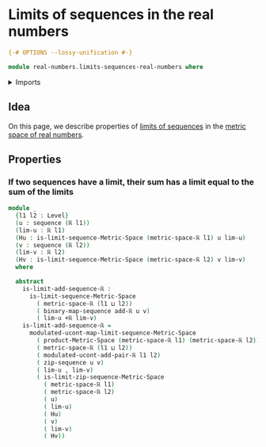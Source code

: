 # Limits of sequences in the real numbers

```agda
{-# OPTIONS --lossy-unification #-}

module real-numbers.limits-sequences-real-numbers where
```

<details><summary>Imports</summary>

```agda
open import foundation.dependent-pair-types
open import foundation.propositional-truncations
open import foundation.universe-levels

open import lists.sequences

open import metric-spaces.cartesian-products-metric-spaces
open import metric-spaces.limits-of-sequences-metric-spaces

open import real-numbers.addition-real-numbers
open import real-numbers.cauchy-sequences-real-numbers
open import real-numbers.dedekind-real-numbers
open import real-numbers.isometry-addition-real-numbers
open import real-numbers.metric-space-of-real-numbers
```

</details>

## Idea

On this page, we describe properties of
[limits of sequences](metric-spaces.limits-of-sequences-metric-spaces.md) in the
[metric space of real numbers](real-numbers.metric-space-of-real-numbers.md).

## Properties

### If two sequences have a limit, their sum has a limit equal to the sum of the limits

```agda
module _
  {l1 l2 : Level}
  (u : sequence (ℝ l1))
  (lim-u : ℝ l1)
  (Hu : is-limit-sequence-Metric-Space (metric-space-ℝ l1) u lim-u)
  (v : sequence (ℝ l2))
  (lim-v : ℝ l2)
  (Hv : is-limit-sequence-Metric-Space (metric-space-ℝ l2) v lim-v)
  where

  abstract
    is-limit-add-sequence-ℝ :
      is-limit-sequence-Metric-Space
        ( metric-space-ℝ (l1 ⊔ l2))
        ( binary-map-sequence add-ℝ u v)
        ( lim-u +ℝ lim-v)
    is-limit-add-sequence-ℝ =
      modulated-ucont-map-limit-sequence-Metric-Space
        ( product-Metric-Space (metric-space-ℝ l1) (metric-space-ℝ l2))
        ( metric-space-ℝ (l1 ⊔ l2))
        ( modulated-ucont-add-pair-ℝ l1 l2)
        ( zip-sequence u v)
        ( lim-u , lim-v)
        ( is-limit-zip-sequence-Metric-Space
          ( metric-space-ℝ l1)
          ( metric-space-ℝ l2)
          ( u)
          ( lim-u)
          ( Hu)
          ( v)
          ( lim-v)
          ( Hv))
```
